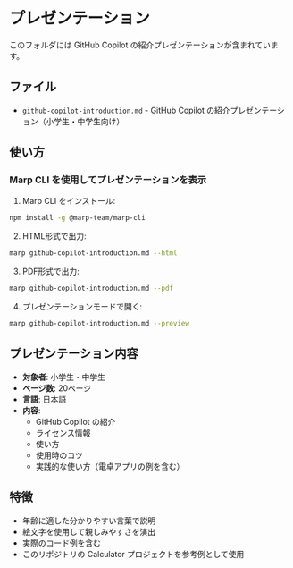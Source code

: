 # プレゼンテーション

このフォルダには GitHub Copilot の紹介プレゼンテーションが含まれています。

## ファイル

- `github-copilot-introduction.md` - GitHub Copilot の紹介プレゼンテーション（小学生・中学生向け）

## 使い方

### Marp CLI を使用してプレゼンテーションを表示

1. Marp CLI をインストール:
```bash
npm install -g @marp-team/marp-cli
```

2. HTML形式で出力:
```bash
marp github-copilot-introduction.md --html
```

3. PDF形式で出力:
```bash
marp github-copilot-introduction.md --pdf
```

4. プレゼンテーションモードで開く:
```bash
marp github-copilot-introduction.md --preview
```

## プレゼンテーション内容

- **対象者**: 小学生・中学生
- **ページ数**: 20ページ
- **言語**: 日本語
- **内容**:
  - GitHub Copilot の紹介
  - ライセンス情報
  - 使い方
  - 使用時のコツ
  - 実践的な使い方（電卓アプリの例を含む）

## 特徴

- 年齢に適した分かりやすい言葉で説明
- 絵文字を使用して親しみやすさを演出
- 実際のコード例を含む
- このリポジトリの Calculator プロジェクトを参考例として使用